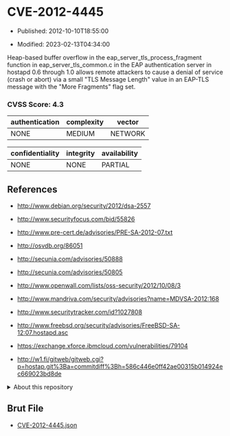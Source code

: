 # CVE-2012-4445

- Published: 2012-10-10T18:55:00

- Modified: 2023-02-13T04:34:00

Heap-based buffer overflow in the eap_server_tls_process_fragment function in eap_server_tls_common.c in the EAP authentication server in hostapd 0.6 through 1.0 allows remote attackers to cause a denial of service (crash or abort) via a small "TLS Message Length" value in an EAP-TLS message with the "More Fragments" flag set.

### CVSS Score: **4.3**

| authentication | complexity | vector |
| --- | --- | --- |
| NONE | MEDIUM | NETWORK |

| confidentiality | integrity | availability |
| --- | --- | --- |
| NONE | NONE | PARTIAL |

## References

* http://www.debian.org/security/2012/dsa-2557

* http://www.securityfocus.com/bid/55826

* http://www.pre-cert.de/advisories/PRE-SA-2012-07.txt

* http://osvdb.org/86051

* http://secunia.com/advisories/50888

* http://secunia.com/advisories/50805

* http://www.openwall.com/lists/oss-security/2012/10/08/3

* http://www.mandriva.com/security/advisories?name=MDVSA-2012:168

* http://www.securitytracker.com/id?1027808

* http://www.freebsd.org/security/advisories/FreeBSD-SA-12:07.hostapd.asc

* https://exchange.xforce.ibmcloud.com/vulnerabilities/79104

* http://w1.fi/gitweb/gitweb.cgi?p=hostap.git%3Ba=commitdiff%3Bh=586c446e0ff42ae00315b014924ec669023bd8de

<details>
<summary>About this repository</summary> 

  This repository is part of the project [Live Hack CVE](https://github.com/Live-Hack-CVE). Main website can be found [www.live-hack.org](https://www.live-hack.org) 
  
  Made by [Sn0wAlice](https://github.com/Sn0wAlice) for the people that care about security and need to have a feed of the latest CVEs. Hope you enjoy it, don't forget to star the repo and follow me on [Twitter](https://twitter.com/Sn0wAlice) and [Github](https://github.com/Sn0wAlice). And that is my [personnal website](https://www.alice-snow.me/)

  - [Home Page](https://github.com/Live-Hack-CVE)
  - [Framework](https://github.com/Live-Hack-CVE/cve-framework)
  - [CVE database](https://github.com/Live-Hack-CVE/full_database)
  - [Changelog](https://github.com/Live-Hack-CVE/Changelog)
</details>

## Brut File

* [CVE-2012-4445.json](https://raw.githubusercontent.com/Live-Hack-CVE/full_database/main/cves/2012/CVE-2012-4445.json)


